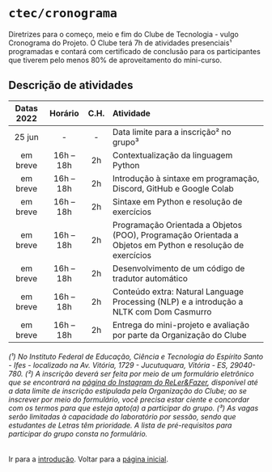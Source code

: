 # <code>ctec/cronograma</code>

Diretrizes para o começo, meio e fim do Clube de Tecnologia - vulgo Cronograma do Projeto.
O Clube terá 7h de atividades presenciais¹ programadas e contará com certificado de conclusão para os participantes que tiverem pelo menos 80% de aproveitamento do mini-curso.

## Descrição de atividades

| Datas 2022  |  Horário  |  C.H.  |  Atividade  |
| :---: | :---: | :---: | :--- |
|  25 jun |  -  |  -  |  Data limite para a inscrição² no grupo³ |
|  em breve |  16h – 18h |  2h  |  Contextualização da linguagem Python |
|  em breve |  16h – 18h |  2h  |  Introdução à sintaxe em programação, Discord, GitHub e Google Colab |
|  em breve |  16h – 18h |  2h  |  Sintaxe em Python e resolução de exercícios |
|  em breve |  16h – 18h |  2h  |  Programação Orientada a Objetos (POO), Programação Orientada a Objetos em Python e resolução de exercícios |
|  em breve |  16h – 18h |  2h  |  Desenvolvimento de um código de tradutor automático |
|  em breve |  16h – 18h |  2h  |  Conteúdo extra: Natural Language Processing (NLP) e a introdução a NLTK com Dom Casmurro  |
|  em breve |  16h – 18h |  2h  |  Entrega do mini-projeto e avaliação por parte da Organização do Clube |

###### (¹) No Instituto Federal de Educação, Ciência e Tecnologia do Espírito Santo - Ifes - localizado na Av. Vitória, 1729 - Jucutuquara, Vitória - ES, 29040-780. (²) A inscrição deverá ser feita por meio de um formulário eletrônico que se encontrará na [página do Instagram do ReLer&Fazer](https://www.instagram.com/relerefazeres), disponível até a data limite de inscrição estipulada pela Organização do Clube; ao se inscrever por meio do formulário, você precisa estar ciente e concordar com os termos para que esteja apto(a) a participar do grupo. (³) As vagas serão limitadas à capacidade do laboratório por sessão, sendo que estudantes de Letras têm prioridade. A lista de pré-requisitos para participar do grupo consta no formulário.

Ir para a [introdução](../main/cap1.md).
Voltar para a [página inicial](https://github.com/fppissarra/ctec).
